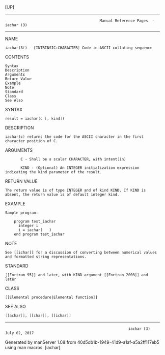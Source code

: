 [UP]

-----------------------------------------------------------------------------------------------------------------------------------
                                               Manual Reference Pages  - iachar (3)
-----------------------------------------------------------------------------------------------------------------------------------
                                                                 
NAME

    iachar(3f) - [INTRINSIC:CHARACTER] Code in ASCII collating sequence

CONTENTS

    Syntax
    Description
    Arguments
    Return Value
    Example
    Note
    Standard
    Class
    See Also

SYNTAX

    result = iachar(c [, kind])

DESCRIPTION

    iachar(c) returns the code for the ASCII character in the first character position of C.

ARGUMENTS

           C - Shall be a scalar CHARACTER, with intent(in)

           KIND - (Optional) An INTEGER initialization expression indicating the kind parameter of the result.

RETURN VALUE

    The return value is of type INTEGER and of kind KIND. If KIND is absent, the return value is of default integer kind.

EXAMPLE

    Sample program:

        program test_iachar
          integer i
          i = iachar(   )
        end program test_iachar



NOTE

    See [[ichar]] for a discussion of converting between numerical values and formatted string representations.

STANDARD

    [[Fortran 95]] and later, with KIND argument [[Fortran 2003]] and later

CLASS

    [[Elemental procedure|Elemental function]]

SEE ALSO

    [[achar]], [[char]], [[ichar]]

-----------------------------------------------------------------------------------------------------------------------------------

                                                            iachar (3)                                                July 02, 2017

Generated by manServer 1.08 from 40d5db1b-1949-41d9-a1af-a5a2ff117eb5 using man macros.
                                                             [iachar]
